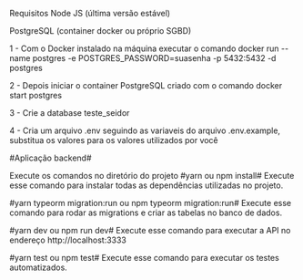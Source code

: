 Requisitos
Node JS (última versão estável)

PostgreSQL (container docker ou próprio SGBD)

1 - Com o Docker instalado na máquina executar o comando docker run --name postgres -e POSTGRES_PASSWORD=suasenha -p 5432:5432 -d postgres

2 - Depois iniciar o container PostgreSQL criado com o comando docker start postgres

3 - Crie a database teste_seidor

4 - Cria um arquivo .env seguindo as variaveis do arquivo .env.example, substitua os valores para os valores utilizados por
você

#Aplicação backend#
 
Execute os comandos no diretório do projeto
#yarn ou npm install#
Execute esse comando para instalar todas as dependências utilizadas no projeto.

#yarn typeorm migration:run ou npm typeorm migration:run#
Execute esse comando para rodar as migrations e criar as tabelas no banco de dados.

#yarn dev ou npm run dev#
Execute esse comando para executar a API no endereço http://localhost:3333

#yarn test ou npm test#
Execute esse comando para executar os testes automatizados.
